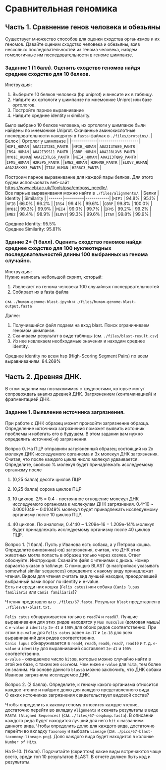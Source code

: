 # Сравнительная геномика

## Часть 1. Сравнение генов человека и обезьяны
Существует множество способов для оценки сходства организмов и их геномов. Давайте оценим сходство человека и обезьяны, взяв несколько последовательностей из генома человека, найдем гомологичные им последовательности в геноме шимпанзе.

### Задание 1 (1 балл). Оценить сходство геномов найдя среднее сходство для 10 белков.

Инструкция:
1. Выберите 10 белков человека (bp uniprot) и внесите их в таблицу. 
2. Найдите их ортологи у шимпанзе по мнемонике Uniprot или базе ортологов.
3. Постройте парное выравнивание
4. Найдите среднее identity и similarity.

Было выбрано 10 белков человека, их ортологи у шимпанзе были найдены по мнемонике Uniprot. 
Скачанные аминокислотные последовательности находятся в `fasta`-файлах в `./files/proteins/`.
|    Белок    | Ортолог у шимпанзе |
|-------------|--------------------|
|`HIP1_HUMAN` | `A0A2I3T2B1_PANTR` |
|`NFIB_HUMAN` | `A0A2I3T6E9_PANTR` |
|`IRS4_HUMAN` | `A0A2I3SS11_PANTR` |
|`GBRP_HUMAN` | `A0A2J8LXV6_PANTR` |
|`MYO1C_HUMAN`| `A0A2I3TLG6_PANTR` |
|`MEI4_HUMAN` | `A0A2I3TQW9_PANTR` |
|`IFM5_HUMAN` | `H2R5P5_PANTR`     |
|`EME2_HUMAN` | `H2RHN9_PANTR`     |
|`ELOV7_HUMAN`| `A0A2J8KKV3_PANTR` |
|`ITAV_HUMAN` | `H2R6C3_PANTR`     |

Построим парное выравнивание для каждой пары белков. Для этого будем использовать веб-сайт https://www.ebi.ac.uk/Tools/psa/emboss_needle/.  
Все парные выравнивания можно найти в `./files/alignments/`.
| Белки | Identity | Similarity |
|-------|----------|------------|
|`HIP1` | 94.8%    | 95.1%      |
|`NFIB` | 66.0%    | 66.2%      |
|`IRS4` | 99.4%    | 99.6%      |
|`GBRP` | 99.8%    | 100.0%     |
|`MYO1C`| 99.3%    | 99.9%      |
|`MEI4` | 99.0%    | 99.7%      |
|`IFM5` | 99.2%    | 99.2%      |
|`EME2` | 98.4%    | 98.9%      |
|`ELOV7`| 99.3%    | 99.6%      |
|`ITAV` | 99.8%    | 99.9%      |

Среднее Identity:   95.5%  
Среднее Similarity: 95.81%

### Здание 2* (1 балл). Оценить сходство геномов найдя среднее сходство для 100 нуклеотидных последовательностей длины 100 выбранных из генома случайно.
Инструкция:  
Нужно написать небольшой скрипт, который:  
1. Извлекает из генома человека 100 случайных последовательностей
2. Собирает их в fasta файлa  

см. `./human-genome-blast.ipynb` и `./files/human-genome-blast-output.fasta`

Далее:  
1. Получившийся файл подаем на вход blast. Поиск ограничиваем геномом шимпанзе.
2. Скачиваем результат в виде таблицы (см. `./files/blast-result.csv`)
3. Из нее извлекаем необходимые значения и находим среднее identity.

Среднее identity по всем hsp (High-Scoring Segment Pairs) по всем выравниваниям: 84.269%

## Часть 2. Древняя ДНК.
В этом задании мы познакомимся с трудностями, которые могут сопровождать анализ древней ДНК. Загрязнением (контаминацией) и фрагментацией ДНК.  
### Задание 1. Выявление источника загрязнения.
При работе с ДНК образец может произойти загрязнение образца. Определение источника загрязнения поможет выявить источник проблемы и избегать его в будущем. В этом задании вам нужно определить источник(-и) загрязнения.  

Вопрос 0. На ПЦР отправили загрязненный образец состоящий из 2х молекул ДНК исследуемого организма и 3х молекул ДНК загрязнения. Считая, что после каждого цикла число молекул удваивается. Определите, сколько % молекул будет принадлежать исследуемому организму после  
1. (0,25 балла) десяти циклов ПЦР
2. (0,25 балла) сорока циклов ПЦР

3. 10 циклов. 2/5 = 0.4 - постоянное отношение молекул ДНК исследуемого организма к молекулам ДНК загрязнения. 0.4^10 ~ 0.0001049 ~ 0.01049% молекул будет принадлежать исследуемому организму после 10 циклов ПЦР.
4. 40 циклов. По аналогии, 0.4^40 ~ 1.209e-16 = 1.209e-14% молекул будет принадлежать исследуемому организму после 40 циклов ПЦР.

Вопрос 1. (1 балл). Пусть у Иванова есть собака, а у Петрова кошка. Определите виновника(-ов) загрязнения, считая, что ДНК этих животных могла попасть в образец только через хозяев. Ответ обоснуйте. 
Инструкция: 
Скачайте файл с чтениями с диска. Номер варианта указан в таблице. С помощью BLAST (в настройках указывать somewhat similar sequences) определите к какому виду принадлежат чтения. Видом для чтения считать вид лучшей находки, преодолевшей выбранный вами порог по identity и e-value.  
Есть ли среди них кошка (`Felis catus`) или собака (`Canis lupus familiaris` или `Canis familiaris`)?

Чтения представлены в `./files/67.fasta`.
Результат `blast` представлен в `./files/67-blast.txt`.  

`Felis catus` обнаруживается только в `read74` и `read87`. Лучшие выравнивания для этих ридов находятся у `Mus musculus` (домовая мышь) с `e-value` и `identity` `2e-41` и `100%` для обоих ридов соответственно. При этом в `e-value` для `Felis catus` равен `4e-17` и `1e-18` для всех выравниваний для ридов соответственно.  
`Canis lupus` обнаруживается в `read4`, `read5`, `read6`, `read7`, `read10` и т. д. `e-value` и `identity` для выравниваний составляет `2e-41` и `100%` соответственно.  
`e-value` - ожидаемое число `hit`ов, которые можно случайно найти в этой же базе, с таким же `score`ом. Чем ниже `e-value` для `hit`а, тем более он значим. На основе данного `blast`а можно заключить, что ДНК собаки Иванова загрязнила исследуемое ДНК.

Вопрос 2. (2 балла). Определите, к геному какого организма относится каждое чтение и найдите долю для каждого представленного вида.  
О каких источниках загрязнения свидетельствует видовой состав?

Чтобы определить к какому геному относится каждое чтение, достаточно перейти во вкладку `Alignments` и скачать результаты в виде `FASTA (Aligned Sequences)` (см. `./files/67-seqdump.fasta`). В описании каждого рида будет находится лучший для него `hit` с названием данного вида. 
Чтобы определить долю для каждого вида, достаточно перейти во вкладку `Taxonomy` и выбрать `Lineage` (см. `./pics/67-blast-taxonomy-lineage.png`). Доля каждого вида будет находится в колонке `Number of Hits`.  

На 9-10. (1 балл). Подсчитайте (скриптом) какие виды встречаются чаще всего, среди топ 10 результатов BLAST. В отчете должен быть код и результаты. 